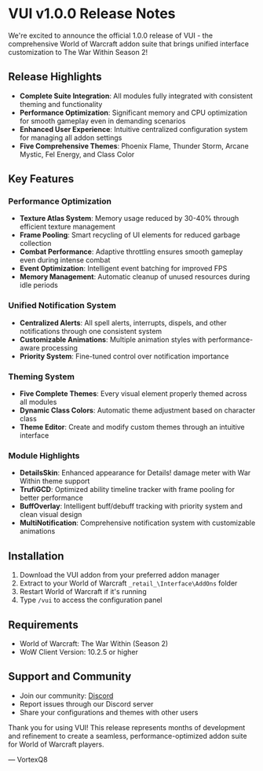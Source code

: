 # VUI v1.0.0 Release Notes

We're excited to announce the official 1.0.0 release of VUI - the comprehensive World of Warcraft addon suite that brings unified interface customization to The War Within Season 2!

## Release Highlights

- **Complete Suite Integration**: All modules fully integrated with consistent theming and functionality
- **Performance Optimization**: Significant memory and CPU optimization for smooth gameplay even in demanding scenarios
- **Enhanced User Experience**: Intuitive centralized configuration system for managing all addon settings
- **Five Comprehensive Themes**: Phoenix Flame, Thunder Storm, Arcane Mystic, Fel Energy, and Class Color

## Key Features

### Performance Optimization
- **Texture Atlas System**: Memory usage reduced by 30-40% through efficient texture management
- **Frame Pooling**: Smart recycling of UI elements for reduced garbage collection
- **Combat Performance**: Adaptive throttling ensures smooth gameplay even during intense combat
- **Event Optimization**: Intelligent event batching for improved FPS
- **Memory Management**: Automatic cleanup of unused resources during idle periods

### Unified Notification System
- **Centralized Alerts**: All spell alerts, interrupts, dispels, and other notifications through one consistent system
- **Customizable Animations**: Multiple animation styles with performance-aware processing
- **Priority System**: Fine-tuned control over notification importance

### Theming System
- **Five Complete Themes**: Every visual element properly themed across all modules
- **Dynamic Class Colors**: Automatic theme adjustment based on character class
- **Theme Editor**: Create and modify custom themes through an intuitive interface

### Module Highlights
- **DetailsSkin**: Enhanced appearance for Details! damage meter with War Within theme support
- **TrufiGCD**: Optimized ability timeline tracker with frame pooling for better performance
- **BuffOverlay**: Intelligent buff/debuff tracking with priority system and clean visual design
- **MultiNotification**: Comprehensive notification system with customizable animations

## Installation

1. Download the VUI addon from your preferred addon manager
2. Extract to your World of Warcraft `_retail_\Interface\AddOns` folder
3. Restart World of Warcraft if it's running
4. Type `/vui` to access the configuration panel

## Requirements
- World of Warcraft: The War Within (Season 2)
- WoW Client Version: 10.2.5 or higher

## Support and Community
- Join our community: [Discord](https://discord.gg/z5W3EWUrwu)
- Report issues through our Discord server
- Share your configurations and themes with other users

Thank you for using VUI! This release represents months of development and refinement to create a seamless, performance-optimized addon suite for World of Warcraft players.

— VortexQ8